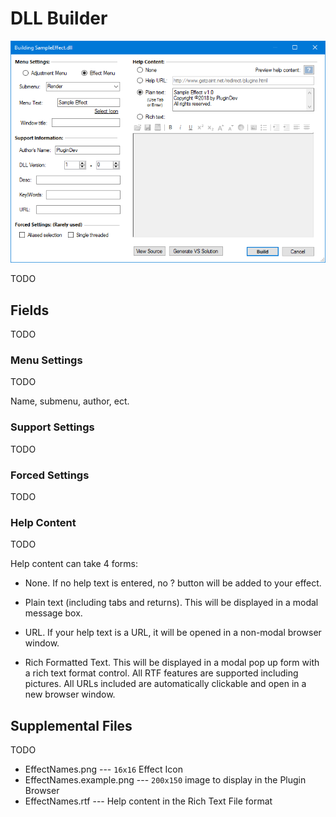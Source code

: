 # DLL Builder

![DLL Builder](img/builder.png)

TODO

## Fields

TODO

### Menu Settings

TODO

Name, submenu, author, ect.

### Support Settings

TODO

### Forced Settings

TODO

### Help Content

TODO

Help content can take 4 forms:

- None. If no help text is entered, no ? button will be added to your effect.

- Plain text (including tabs and returns). This will be displayed in a modal message box.

- URL. If your help text is a URL, it will be opened in a non-modal browser window.

- Rich Formatted Text. This will be displayed in a modal pop up form with a rich text format control. All RTF features are supported including pictures. All URLs included are automatically clickable and open in a new browser window.

## Supplemental Files

TODO

- EffectNames.png --- `16x16` Effect Icon
- EffectNames.example.png --- `200x150` image to display in the Plugin Browser
- EffectNames.rtf --- Help content in the Rich Text File format